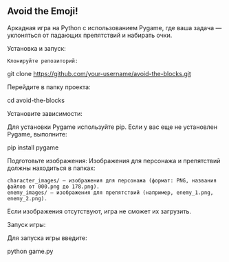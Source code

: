 ## Avoid the Emoji!

Аркадная игра на Python с использованием Pygame, где ваша задача — уклоняться от падающих препятствий и набирать очки.

Установка и запуск:

    Клонируйте репозиторий:

git clone https://github.com/your-username/avoid-the-blocks.git

Перейдите в папку проекта:

cd avoid-the-blocks

Установите зависимости:

Для установки Pygame используйте pip. Если у вас еще не установлен Pygame, выполните:

pip install pygame

Подготовьте изображения:
Изображения для персонажа и препятствий должны находиться в папках:

    character_images/ — изображения для персонажа (формат: PNG, названия файлов от 000.png до 178.png).
    enemy_images/ — изображения для препятствий (например, enemy_1.png, enemy_2.png).

Если изображения отсутствуют, игра не сможет их загрузить.

Запуск игры:

Для запуска игры введите:

python game.py

